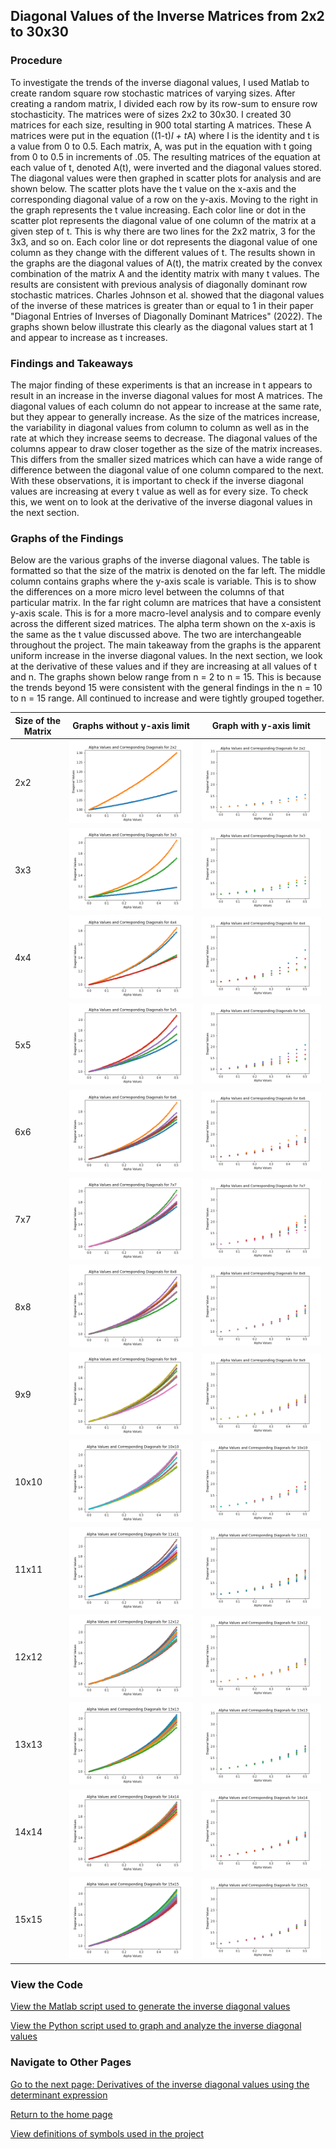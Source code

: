 ## Diagonal Values of the Inverse Matrices from 2x2 to 30x30

### Procedure
To investigate the trends of the inverse diagonal values, I used Matlab to create random square row stochastic matrices of varying sizes. After creating a random matrix, I divided each row by its row-sum to ensure row stochasticity. The matrices were of sizes 2x2 to 30x30. I created 30 matrices for each size, resulting in 900 total starting A matrices. These A matrices were put in the equation ((1-t)*I + t*A) where I is the identity and t is a value from 0 to 0.5. Each matrix, A, was put in the equation with t going from 0 to 0.5 in increments of .05. The resulting matrices of the equation at each value of t, denoted A(t), were inverted and the diagonal values stored. The diagonal values were then graphed in scatter plots for analysis and are shown below. The scatter plots have the t value on the x-axis and the corresponding diagonal value of a row on the y-axis. Moving to the right in the graph represents the t value increasing. Each color line or dot in the scatter plot represents the diagonal value of one column of the matrix at a given step of t. This is why there are two lines for the 2x2 matrix, 3 for the 3x3, and so on. Each color line or dot represents the diagonal value of one column as they change with the different values of t. The results shown in the graphs are the diagonal values of A(t), the matrix created by the convex combination of the matrix A and the identity matrix with many t values. The results are consistent with previous analysis of diagonally dominant row stochastic matrices. Charles Johnson et al. showed that the diagonal values of the inverse of these matrices is greater than or equal to 1 in their paper "Diagonal Entries of Inverses of Diagonally Dominant Matrices" (2022). The graphs shown below illustrate this clearly as the diagonal values start at 1 and appear to increase as t increases.

### Findings and Takeaways

The major finding of these experiments is that an increase in t appears to result in an increase in the inverse diagonal values for most A matrices. The diagonal values of each column do not appear to increase at the same rate, but they appear to generally increase. As the size of the matrices increase, the variability in diagonal values from column to column as well as in the rate at which they increase seems to decrease. The diagonal values of the columns appear to draw closer together as the size of the matrix increases. This differs from the smaller sized matrices which can have a wide range of difference between the diagonal value of one column compared to the next. With these observations, it is important to check if the inverse diagonal values are increasing at every t value as well as for every size. To check this, we went on to look at the derivative of the inverse diagonal values in the next section.

### Graphs of the Findings

Below are the various graphs of the inverse diagonal values. The table is formatted so that the size of the matrix is denoted on the far left. The middle column contains graphs where the y-axis scale is variable. This is to show the differences on a more micro level between the columns of that particular matrix. In the far right column are matrices that have a consistent y-axis scale. This is for a more macro-level analysis and to compare evenly across the different sized matrices. The alpha term shown on the x-axis is the same as the t value discussed above. The two are interchangeable throughout the project. The main takeaway from the graphs is the apparent uniform increase in the inverse diagonal values. In the next section, we look at the derivative of these values and if they are increasing at all values of t and n. The graphs shown below range from n = 2 to n = 15. This is because the trends beyond 15 were consistent with the general findings in the n = 10 to n = 15 range. All continued to increase and were tightly grouped together.

| Size of the Matrix | Graphs without y-axis limit | Graph with y-axis limit |
| ------ | --------- | ------- |
| 2x2 |![2x2 Graph](graphs/2x2_diagonal.png) | ![](graphs/n_2_count_2_inverse_diagonal_values_graph.png) | 
| 3x3 |![3x3 Graph](graphs/3x3_diagonal.png) | ![](graphs/n_3_count_3_inverse_diagonal_values_graph.png)| 
| 4x4 |![4x4 Graph](graphs/4x4_diagonal.png) | ![](graphs/n_4_count_1_inverse_diagonal_values_graph.png)| 
| 5x5 |![5x5 Graph](graphs/5x5_diagonal.png) | ![](graphs/n_5_count_3_inverse_diagonal_values_graph.png)| 
| 6x6 |![6x6 Graph](graphs/6x6_diagonal.png) | ![](graphs/n_6_count_6_inverse_diagonal_values_graph.png)| 
| 7x7 |![7x7 Graph](graphs/7x7_diagonal.png) | ![](graphs/n_7_count_4_inverse_diagonal_values_graph.png)| 
| 8x8 |![8x8 Graph](graphs/8x8_diagonal.png) | ![](graphs/n_8_count_3_inverse_diagonal_values_graph.png)| 
| 9x9 |![9x9 Graph](graphs/9x9_diagonal.png) | ![](graphs/n_9_count_6_inverse_diagonal_values_graph.png)| 
| 10x10 |![10x10 Graph](graphs/10x10_diagonal.png) | ![](graphs/n_10_count_5_inverse_diagonal_values_graph.png)| 
| 11x11 |![11x11 Graph](graphs/11x11_diagonal.png) | ![](graphs/n_11_count_3_inverse_diagonal_values_graph.png)| 
| 12x12 |![12x12 Graph](graphs/12x12_diagonal.png) | ![](graphs/n_12_count_2_inverse_diagonal_values_graph.png)| 
| 13x13 |![13x13 Graph](graphs/13x13_diagonal.png) | ![](graphs/n_13_count_2_inverse_diagonal_values_graph.png)|
| 14x14 |![14x14 Graph](graphs/14x14_diagonal.png) | ![](graphs/n_14_count_3_inverse_diagonal_values_graph.png)| 
| 15x15 |![15x15 Graph](graphs/15x15_diagonal.png) | ![](graphs/n_15_count_5_inverse_diagonal_values_graph.png)|

### View the Code
[View the Matlab script used to generate the inverse diagonal values](code_files/initial_diagonal_value_findings.m)

[View the Python script used to graph and analyze the inverse diagonal values](code_files/displaying_inverse_diagonal_values.py)

### Navigate to Other Pages
[Go to the next page: Derivatives of the inverse diagonal values using the determinant expression](derivitives_findings.md)

[Return to the home page](README.md)

[View definitions of symbols used in the project](definitions.md)